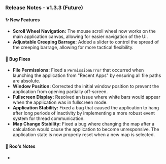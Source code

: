 ### Release Notes - v1.3.3 (Future)

#### ✨ New Features
*   **Scroll Wheel Navigation:** The mouse scroll wheel now works on the main application canvas, allowing for easier navigation of the UI.
*   **Adjustable Creeping Barrage:** Added a slider to control the spread of the creeping barrage, allowing for more tactical flexibility.

#### 🐛 Bug Fixes
*   **File Permissions:** Fixed a `PermissionError` that occurred when launching the application from "Recent Apps" by ensuring all file paths are absolute.
*   **Window Position:** Corrected the initial window position to prevent the application from opening partially off-screen.
*   **Fullscreen Display:** Resolved an issue where white bars would appear when the application was in fullscreen mode.
*   **Application Stability:** Fixed a bug that caused the application to hang after long periods of inactivity by implementing a more robust event system for thread communication.
*   **Map Change Stability:** Fixed a bug where changing the map after a calculation would cause the application to become unresponsive. The application state is now properly reset when a new map is selected.

#### 🤖 Roo's Notes
*   